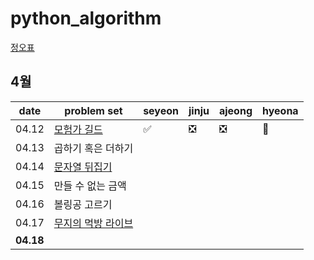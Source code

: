 # python_algorithm

[정오표](https://github.com/ndb796/python-for-coding-test/blob/master/notice.md)

## 4월

| date      | problem set                                                                           | seyeon | jinju | ajeong | hyeona |
| --------- | ------------------------------------------------------------------------------------- | ------ | ----- | ------ | ------ |
| 04.12     | [모험가 길드](https://www.acmicpc.net/problem/25538)                                  | ✅     | ❎    | ❎     | 🔺     |
| 04.13     | 곱하기 혹은 더하기                                                                    |        |       |        |        |
| 04.14     | [문자열 뒤집기](https://www.acmicpc.net/problem/1439)                                 |        |       |        |        |
| 04.15     | 만들 수 없는 금액                                                                     |        |       |        |        |
| 04.16     | 볼링공 고르기                                                                         |        |       |        |        |
| 04.17     | [무지의 먹방 라이브](https://school.programmers.co.kr/learn/courses/30/lessons/42891) |        |       |        |        |
| **04.18** |                                                                                       |        |       |        |        |
